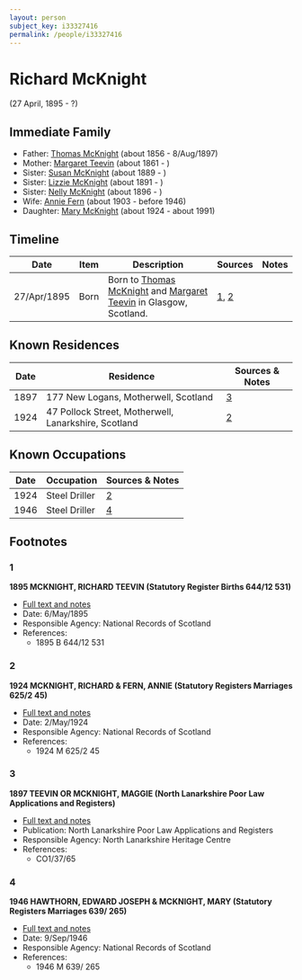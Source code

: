 ```yaml
---
layout: person
subject_key: i33327416
permalink: /people/i33327416
---
```


# Richard McKnight
(27 April, 1895 - ?)

## Immediate Family

* Father: [Thomas McKnight](./@6387698@-thomas-mcknight-b1856-d1897-8-8.md) (about 1856 - 8/Aug/1897)
* Mother: [Margaret Teevin](./@7753096@-margaret-teevin-b1861-d.md) (about 1861 - )
* Sister: [Susan McKnight](./@87185096@-susan-mcknight-b1889-d.md) (about 1889 - )
* Sister: [Lizzie McKnight](./@31828723@-lizzie-mcknight-b1891-d.md) (about 1891 - )
* Sister: [Nelly McKnight](./@63393644@-nelly-mcknight-b1896-d.md) (about 1896 - )
* Wife: [Annie Fern](./@53954394@-annie-fern-b1903-d1946.md) (about 1903 - before 1946)
* Daughter: [Mary McKnight](./@41720825@-mary-mcknight-b1924-d1991.md) (about 1924 - about 1991)

## Timeline

Date | Item | Description | Sources | Notes
---|---|---|---|---
27/Apr/1895 | Born | Born to [Thomas McKnight](./@6387698@-thomas-mcknight-b1856-d1897-8-8.md) and [Margaret Teevin](./@7753096@-margaret-teevin-b1861-d.md) in Glasgow, Scotland. | [1](#1), [2](#2) | 

## Known Residences

Date | Residence | Sources & Notes
---|---|---
1897 | 177 New Logans, Motherwell, Scotland | [3](#3)
1924 | 47 Pollock Street, Motherwell, Lanarkshire, Scotland | [2](#2)

## Known Occupations

Date | Occupation | Sources & Notes
---|---|---
1924 | Steel Driller | [2](#2)
1946 | Steel Driller | [4](#4)

## Footnotes

### 1

**1895 MCKNIGHT, RICHARD TEEVIN (Statutory Register Births 644/12 531)**

* [Full text and notes](../sources/@11563536@-1895-mcknight,-richard-teevin-statutory-register-births-644-12-531-.md)
* Date: 6/May/1895
* Responsible Agency: National Records of Scotland
* References: 
  * 1895 B 644/12 531

### 2

**1924 MCKNIGHT, RICHARD & FERN, ANNIE (Statutory Registers Marriages 625/2 45)**

* [Full text and notes](../sources/@66143754@-1924-mcknight,-richard-&-fern,-annie-statutory-registers-marriages-625-2-45-.md)
* Date: 2/May/1924
* Responsible Agency: National Records of Scotland
* References: 
  * 1924 M 625/2 45

### 3

**1897 TEEVIN OR MCKNIGHT, MAGGIE (North Lanarkshire Poor Law Applications and Registers)**

* [Full text and notes](../sources/@41382264@-1897-teevin-or-mcknight,-maggie-north-lanarkshire-poor-law-applications-and-registers-.md)
* Publication: North Lanarkshire Poor Law Applications and Registers
* Responsible Agency: North Lanarkshire Heritage Centre
* References: 
  * CO1/37/65

### 4

**1946 HAWTHORN, EDWARD JOSEPH & MCKNIGHT, MARY (Statutory Registers Marriages 639/ 265)**

* [Full text and notes](../sources/@54099112@-1946-hawthorn,-edward-joseph-&-mcknight,-mary-statutory-registers-marriages-639-265-.md)
* Date: 9/Sep/1946
* Responsible Agency: National Records of Scotland
* References: 
  * 1946 M 639/ 265

